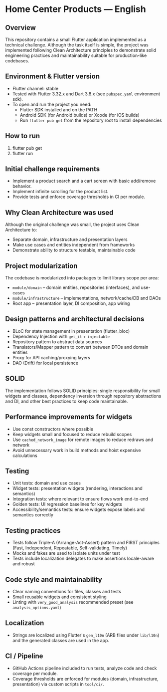 # Home Center Products — English

Overview
--------
This repository contains a small Flutter application implemented as a technical challenge. Although the task itself is simple, the project was implemented following Clean Architecture principles to demonstrate solid engineering practices and maintainability suitable for production-like codebases.

Environment & Flutter version
-----------------------------
- Flutter channel: stable
- Tested with Flutter 3.32.x and Dart 3.8.x (see `pubspec.yaml` environment sdk).
- To open and run the project you need:
  - Flutter SDK installed and on the PATH
  - Android SDK (for Android builds) or Xcode (for iOS builds)
  - Run `flutter pub get` from the repository root to install dependencies

How to run
----------
1. flutter pub get
2. flutter run

Initial challenge requirements
------------------------------
- Implement a product search and a cart screen with basic add/remove behavior.
- Implement infinite scrolling for the product list.
- Provide tests and enforce coverage thresholds in CI per module.

Why Clean Architecture was used
------------------------------
Although the original challenge was small, the project uses Clean Architecture to:
- Separate domain, infrastructure and presentation layers
- Make use cases and entities independent from frameworks
- Demonstrate ability to structure testable, maintainable code

Project modularization
---------------------
The codebase is modularized into packages to limit library scope per area:
- `module/domain` – domain entities, repositories (interfaces), and use-cases
- `module/infrastructure` – implementations, network/cache/DB and DAOs
- Root app – presentation layer, DI composition, app wiring

Design patterns and architectural decisions
-----------------------------------------
- BLoC for state management in presentation (flutter_bloc)
- Dependency Injection with `get_it` + `injectable`
- Repository pattern to abstract data sources
- Translators/Mapper pattern to convert between DTOs and domain entities
- Proxy for API caching/proxying layers
- DAO (Drift) for local persistence

SOLID
-----
The implementation follows SOLID principles: single responsibility for small widgets and classes, dependency inversion through repository abstractions and DI, and other best practices to keep code maintainable.

Performance improvements for widgets
-----------------------------------
- Use const constructors where possible
- Keep widgets small and focused to reduce rebuild scopes
- Use `cached_network_image` for remote images to reduce redraws and network
- Avoid unnecessary work in build methods and hoist expensive calculations

Testing
-------
- Unit tests: domain and use cases
- Widget tests: presentation widgets (rendering, interactions and semantics)
- Integration tests: where relevant to ensure flows work end-to-end
- Golden tests: UI regression baselines for key widgets
- Accessibility/semantics tests: ensure widgets expose labels and semantics correctly

Testing practices
-----------------
- Tests follow Triple-A (Arrange-Act-Assert) pattern and FIRST principles (Fast, Independent, Repeatable, Self-validating, Timely)
- Mocks and fakes are used to isolate units under test
- Tests include localization delegates to make assertions locale-aware and robust

Code style and maintainability
-----------------------------
- Clear naming conventions for files, classes and tests
- Small reusable widgets and consistent styling
- Linting with `very_good_analysis` recommended preset (see `analysis_options.yaml`)

Localization
------------
- Strings are localized using Flutter's `gen_l10n` (ARB files under `lib/l10n`) and the generated classes are used in the app.

CI / Pipeline
-------------
- GitHub Actions pipeline included to run tests, analyze code and check coverage per module.
- Coverage thresholds are enforced for modules (domain, infrastructure, presentation) via custom scripts in `tool/ci/`.
